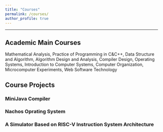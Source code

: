 ```yaml
---
title: "Courses"
permalink: /courses/
author_profile: true
---
```


**********

## Academic Main Courses
Mathematical Analysis, Practice of Programming in C&C++, Data Structure and Algorithm, Algorithm Design and Analysis, Compiler Design, Operating Systems, Introduction to Computer Systems, Computer Organization, Microcomputer Experiments, Web Software Technology


## Course Projects

### MiniJava Compiler

### Nachos Oprating System

### A Simulator Based on RISC-V Instruction System Architecture 
